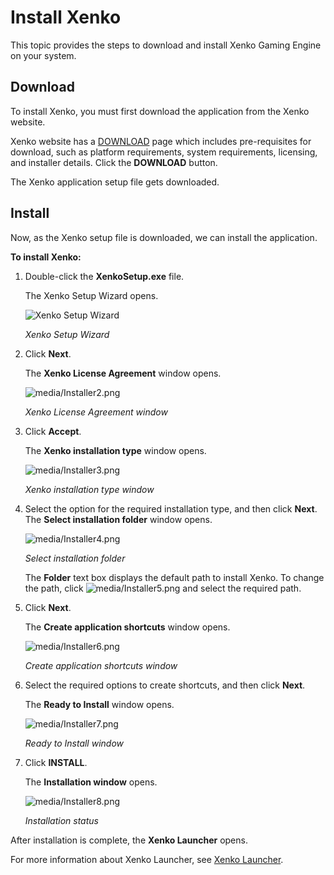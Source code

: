 
# Install Xenko

This topic provides the steps to download and install Xenko Gaming Engine on your system. 

## Download 

To install Xenko, you must first download the application from the Xenko website.

Xenko website has a [DOWNLOAD](http://xenko.com/download/) page which includes pre-requisites for download, such as platform requirements, system requirements, licensing, and installer details. Click the **DOWNLOAD** button.

The Xenko application setup file gets downloaded.


## Install 

Now, as the Xenko setup file is downloaded, we can install the application.

**To install Xenko:**

 1. Double-click the **XenkoSetup.exe** file. 
    
    The Xenko Setup Wizard opens.
	
	![Xenko Setup Wizard](media/install-xenko-setup-wizard.png) 
    
	_Xenko Setup Wizard_

 2. Click **Next**.

    The **Xenko License Agreement** window opens.
	
    ![media/Installer2.png](media/install-xenko-license-agreement.png)
	
	_Xenko License Agreement window_

 3. Click **Accept**.

    The **Xenko installation type** window opens.
	
    ![media/Installer3.png](media/install-xenko-installation-type.png) 
    
	_Xenko installation type window_

 4. Select the option for the required installation type, and then click **Next**.
    The **Select installation folder** window opens.

    ![media/Installer4.png](media/install-xenko-select-installation-folder.png)
    
	_Select installation folder_

    The **Folder** text box displays the default path to install Xenko. To change the path, click ![media/Installer5.png](media/InstallXenko_Browse.png) and select the required path.

 5. Click **Next**.

    The **Create application shortcuts** window opens.
	
    ![media/Installer6.png](media/install-xenko-create-application-shortcuts.png)
    
	_Create application shortcuts window_

 6. Select the required options to create shortcuts, and then click **Next**.

    The **Ready to Install** window opens.

    ![media/Installer7.png](media/install-xenko-ready-to-install.png) 
    
	_Ready to Install window_

 7. Click **INSTALL**.

    The **Installation window** opens.

    ![media/Installer8.png](media/install-xenko-installation-status.png) 
    
	_Installation status_

After installation is complete, the **Xenko Launcher** opens.

For more information about Xenko Launcher, see [Xenko Launcher](xenko-launcher/index.md).
